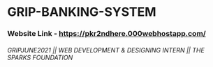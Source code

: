 # GRIP-BANKING-SYSTEM

### Website Link - https://pkr2ndhere.000webhostapp.com/

###### GRIPJUNE2021 || WEB DEVELOPMENT & DESIGNING INTERN || THE SPARKS FOUNDATION
